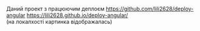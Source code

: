 Даний проект з працюючим деплоєм 
https://github.com/lili2628/deploy-angular
https://lili2628.github.io/deploy-angular/  
(на локалхості картинка відображалась)